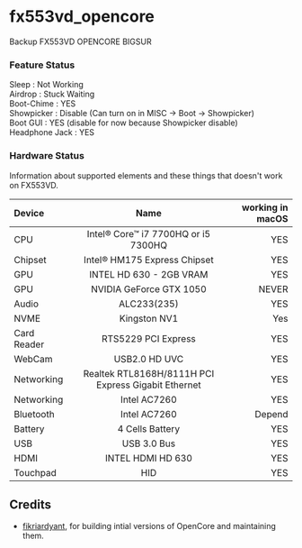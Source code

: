 # fx553vd_opencore
Backup FX553VD OPENCORE BIGSUR

### Feature Status
Sleep : Not Working<br />
Airdrop : Stuck Waiting<br />
Boot-Chime : YES<br />
Showpicker : Disable (Can turn on in MISC -> Boot -> Showpicker)<br />
Boot GUI : YES (disable for now because Showpicker disable)<br />
Headphone Jack : YES<br />


### Hardware Status

Information about supported elements and these things that doesn't work on FX553VD.

| Device        |                        Name                         | working in macOS |
| :------------ | :-------------------------------------------------: | ---------------: |
| CPU           |         Intel® Core™ i7 7700HQ or i5 7300HQ         |              YES |
| Chipset       |            Intel® HM175 Express Chipset             |              YES |
| GPU           |               INTEL HD 630 - 2GB VRAM               |              YES |
| GPU           |               NVIDIA GeForce GTX 1050               |            NEVER |
| Audio         |                     ALC233(235)                     |              YES |
| NVME          |                    Kingston NV1                     |              Yes |
| Card Reader   |                 RTS5229 PCI Express                 |              YES |
| WebCam        |                    USB2.0 HD UVC                    |              YES |
| Networking    | Realtek RTL8168H/8111H PCI Express Gigabit Ethernet |              YES |
| Networking    |                    Intel AC7260                     |              YES |
| Bluetooth     |                    Intel AC7260                     |           Depend |
| Battery       |                   4 Cells Battery                   |              YES |
| USB           |                     USB 3.0 Bus                     |              YES |
| HDMI          |                  INTEL HDMI HD 630                  |              YES |
| Touchpad      |                        HID                          |              YES |

## Credits

- [fikriardyant](https://github.com/fikriardyant), for building intial versions of OpenCore and maintaining them.

